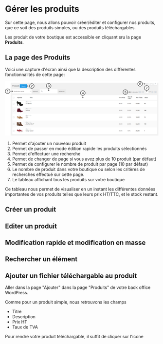 # Gérer les produits

Sur cette page, nous allons pouvoir créer/éditer et configurer nos produits, que ce soit des produits simples, ou des produits téléchargables.

Les produit de votre boutique est accessible en cliquant sru la page **Produits**.

## La page des Produits

Voici une capture d'écran ainsi que la description des différentes fonctionnalités de cette page:

![](https://github.com/Eoxia/wpshop-docs/blob/master/images/page-des-produits.png)

1. Permet d'ajouter un nouveau produit
2. Permet de passer en mode édition rapide les produits sélectionnés
3. Permet d'effectuer une recherche
4. Permet de changer de page si vous avez plus de 10 produit (par défaut)
5. Permet de configurer le nombre de produit par page (10 par défaut)
6. Le nombre de produit dans votre boutique ou selon les critères de recherches effectué sur cette page.
7. Le tableau affichant tous les produits sur votre boutique




Ce tableau nous permet de visualiser en un instant les différentes données importantes de vos produits telles que leurs prix HT/TTC, et le stock restant.





## Créer un produit

## Editer un produit

## Modification rapide et modification en masse

## Rechercher un élément

## Ajouter un fichier téléchargable au produit

Aller dans la page "Ajouter" dans la page "Produits" de votre back office WordPress.

Comme pour un produit simple, nous retrouvons les champs

* Titre
* Description
* Prix HT
* Taux de TVA

Pour rendre votre produit téléchargable, il suffit de cliquer sur l'icone
